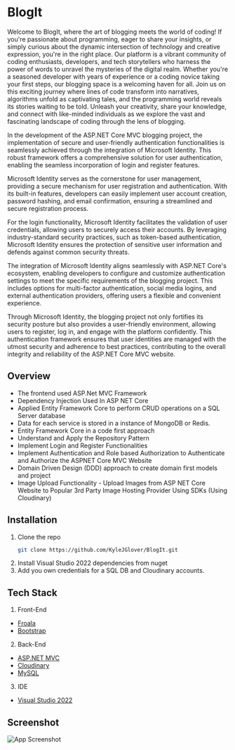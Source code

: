 # BlogIt
Welcome to BlogIt, where the art of blogging meets the world of coding! If you're passionate about programming, eager to share your insights, or simply curious about the dynamic intersection of technology and creative expression, you're in the right place. Our platform is a vibrant community of coding enthusiasts, developers, and tech storytellers who harness the power of words to unravel the mysteries of the digital realm. Whether you're a seasoned developer with years of experience or a coding novice taking your first steps, our blogging space is a welcoming haven for all. Join us on this exciting journey where lines of code transform into narratives, algorithms unfold as captivating tales, and the programming world reveals its stories waiting to be told. Unleash your creativity, share your knowledge, and connect with like-minded individuals as we explore the vast and fascinating landscape of coding through the lens of blogging.

In the development of the ASP.NET Core MVC blogging project, the implementation of secure and user-friendly authentication functionalities is seamlessly achieved through the integration of Microsoft Identity. This robust framework offers a comprehensive solution for user authentication, enabling the seamless incorporation of login and register features.

Microsoft Identity serves as the cornerstone for user management, providing a secure mechanism for user registration and authentication. With its built-in features, developers can easily implement user account creation, password hashing, and email confirmation, ensuring a streamlined and secure registration process.

For the login functionality, Microsoft Identity facilitates the validation of user credentials, allowing users to securely access their accounts. By leveraging industry-standard security practices, such as token-based authentication, Microsoft Identity ensures the protection of sensitive user information and defends against common security threats.

The integration of Microsoft Identity aligns seamlessly with ASP.NET Core's ecosystem, enabling developers to configure and customize authentication settings to meet the specific requirements of the blogging project. This includes options for multi-factor authentication, social media logins, and external authentication providers, offering users a flexible and convenient experience.

Through Microsoft Identity, the blogging project not only fortifies its security posture but also provides a user-friendly environment, allowing users to register, log in, and engage with the platform confidently. This authentication framework ensures that user identities are managed with the utmost security and adherence to best practices, contributing to the overall integrity and reliability of the ASP.NET Core MVC website.

## Overview
- The frontend used ASP.Net MVC Framework
- Dependency Injection Used In ASP NET Core
- Applied Entity Framework Core to perform CRUD operations on a SQL Server database
- Data for each service is stored in a instance of MongoDB or Redis.
- Entity Framework Core in a code first approach
- Understand and Apply the Repository Pattern
- Implement Login and Register Functionalities
- Implement Authentication and Role based Authorization to Authenticate and Authorize the ASPNET Core MVC Website
- Domain Driven Design (DDD) approach to create domain first models and project
- Image Upload Functionality - Upload Images from ASP NET Core Website to Popular 3rd Party Image Hosting Provider Using SDKs (Using Cloudinary)

## Installation

1. Clone the repo
   ```sh
   git clone https://github.com/KyleJGlover/BlogIt.git
   ```
2. Install Visual Studio 2022 dependencies from nuget
3. Add you own credentials for a SQL DB and Cloudinary accounts.
   
## Tech Stack
1. Front-End 
- [Froala]([https://nextjs.org/](https://froala.com/wysiwyg-editor/docs/overview/))
- [Bootstrap](https://getbootstrap.com)
2. Back-End
- [ASP.NET MVC](https://dotnet.microsoft.com/en-us/apps/aspnet)
- [Cloudinary](https://cloudinary.com/)
- [MySQL](https://www.mysql.com/)
3. IDE
- [Visual Studio 2022](https://visualstudio.microsoft.com/vs/)
## Screenshot

![App Screenshot](https://raw.githubusercontent.com/KyleJGlover/plantings_production/dev2/Plantings-Main.png](https://res.cloudinary.com/dcfhd6pgg/image/upload/v1701907419/Hero_kn1gcs.png)https://res.cloudinary.com/dcfhd6pgg/image/upload/v1701907419/Hero_kn1gcs.png)

  
